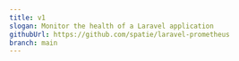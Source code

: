 ```yaml
---
title: v1
slogan: Monitor the health of a Laravel application
githubUrl: https://github.com/spatie/laravel-prometheus
branch: main
---
```

